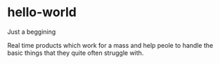 # hello-world
Just a beggining

Real time products which work for a mass and help peole to handle the basic things that they quite often struggle with.

